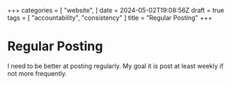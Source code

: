 +++
categories = [
    "website",
]
date = 2024-05-02T19:08:56Z
draft = true
tags = [
    "accountability",
    "consistency"
]
title = "Regular Posting"
+++

# Regular Posting
I need to be better at posting regularly.  My goal it is post at least weekly if not more frequently.

